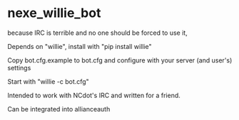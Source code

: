 # nexe_willie_bot
because IRC is terrible and no one should be forced to use it, 

Depends on "willie", install with "pip install willie"

Copy bot.cfg.example to bot.cfg and configure with your server (and user's) settings

Start with "willie -c bot.cfg" 

Intended to work with NCdot's IRC and written for a friend. 


Can be integrated into allianceauth 
